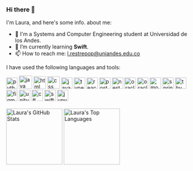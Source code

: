 ### Hi there 👋

I'm Laura, and here's some info. about me: 
- 🐐 I'm a Systems and Computer Engineering student at Universidad de los Andes. 
- 🌱 I’m currently learning **Swift**.
- 📫 How to reach me: l.restrepop@uniandes.edu.co

I have used the following languages and tools: 

<div>
  <img height="30" alt="python" title="Python" src="https://github.com/Laurarestrepo03/Laurarestrepo03/assets/69609680/333b4ca7-68c6-40ad-832b-ef383deef0f8">
  <img height="35" alt="java" title="Java" src="https://github.com/Laurarestrepo03/Laurarestrepo03/assets/69609680/d876da9b-854a-4696-b649-f560a58f2892">
  <img height="33" alt="html" title="HTML" src="https://upload.wikimedia.org/wikipedia/commons/thumb/6/61/HTML5_logo_and_wordmark.svg/800px-HTML5_logo_and_wordmark.svg.png">
  <img height="33" alt="css" title="CSS" src="https://upload.wikimedia.org/wikipedia/commons/thumb/d/d5/CSS3_logo_and_wordmark.svg/340px-CSS3_logo_and_wordmark.svg.png">
  <img height="30" alt="javascript" title="JavaScript" src="https://upload.wikimedia.org/wikipedia/commons/thumb/6/6a/JavaScript-logo.png/768px-JavaScript-logo.png">
  <img height="30" alt="typescript" title="TypeScript" src="https://static-00.iconduck.com/assets.00/typescript-icon-icon-1024x1024-vh3pfez8.png">
  <img height="30" alt="react" title="React" src="https://cdn.worldvectorlogo.com/logos/react-1.svg">
  <img height="30" alt="postman" title="Postman" src="https://seeklogo.com/images/P/postman-logo-0087CA0D15-seeklogo.com.png">
  <img height="30" alt="nest" title="Nest" src="https://cdn.icon-icons.com/icons2/2699/PNG/512/nestjs_logo_icon_168087.png">
  <img height="30" alt="oracle" title="Oracle" src="https://github.com/Laurarestrepo03/Laurarestrepo03/assets/69609680/7e45edaa-ae51-410e-a9b5-fe11c98af9d2">
  <img height="30" alt="oracle-data-modeler" title="Oracle Data Modeler" src="https://www.thatjeffsmith.com/wp-content/uploads/2014/12/data-modeler-200-2368789.png">
  <img height="30" alt="mongo-db" title="MongoDB" src="https://cdn.icon-icons.com/icons2/2415/PNG/512/mongodb_original_wordmark_logo_icon_146425.png">
  <img height="30" alt="springboot" title="Spring Boot" src="https://dz2cdn1.dzone.com/storage/temp/12434118-spring-boot-logo.png">
  <img height="30" alt="thymeleaf" title="Thymeleaf" src="https://avatars.githubusercontent.com/u/1492367?s=200&v=4">
  <img height="30" alt="figma" title="Figma" src="https://upload.wikimedia.org/wikipedia/commons/thumb/3/33/Figma-logo.svg/1667px-Figma-logo.svg.png">
  <img height="30" alt="unity" title="Unity" src="https://i.redd.it/tu3gt6ysfxq71.png">
  <img height="30" alt="c#" title="C#" src="https://upload.wikimedia.org/wikipedia/commons/thumb/b/bd/Logo_C_sharp.svg/1820px-Logo_C_sharp.svg.png">
  <img height="30" alt="swift" title="Swift" src="https://i.pinimg.com/originals/8f/50/63/8f50630ae0e1775196e4c270c573ce67.png">
  <img height="30" alt="jupyter" title="Jupyter" src="https://upload.wikimedia.org/wikipedia/commons/thumb/3/38/Jupyter_logo.svg/1200px-Jupyter_logo.svg.png">
  <!-- <img height="30" alt="pygame" title="Pygame" src="https://user-images.githubusercontent.com/46412508/170405943-e75458ec-6cb4-462e-91ba-43c861a3d6cf.png"> -->
</div>

<br>

<div>
  <img alt="Laura's GitHub Stats" height="150" src="https://github-readme-stats.vercel.app/api?username=Laurarestrepo03&show_icons=true&theme=transparent">
  <img alt="Laura's Top Languages" height="150" src="https://github-readme-stats.vercel.app/api/top-langs/?username=Laurarestrepo03&layout=compact&theme=transparent">
</div>

<!-- Here are some ideas to get you started:

- 🔭 I’m currently working on ...
- 🌱 I’m currently learning ...
- 👯 I’m looking to collaborate on ...
- 🤔 I’m looking for help with ...
- 💬 Ask me about ...
- 📫 How to reach me: ...
- 😄 Pronouns: ...
- ⚡ Fun fact: ...
-->
